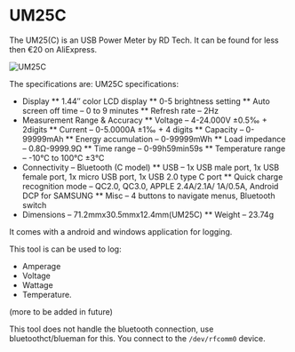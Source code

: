 # UM25C

The UM25(C) is an USB Power Meter by RD Tech. It can be found for less then €20 on AliExpress.

![UM25C](imges/um25c.jpeg)

The specifications are:
UM25C specifications:

* Display
** 1.44″ color LCD display
** 0-5 brightness setting
** Auto screen off time – 0 to 9 minutes
** Refresh rate – 2Hz
* Measurement Range & Accuracy
** Voltage – 4-24.000V ±0.5‰ + 2digits
** Current –  0-5.0000A ±1‰ + 4 digits
** Capacity – 0-99999mAh
** Energy accumulation – 0-99999mWh
** Load impedance – 0.8Ω-9999.9Ω
** Time range – 0-99h59min59s
** Temperature range – -10℃ to 100℃ ±3℃
* Connectivity – Bluetooth (C model)
** USB – 1x USB male port, 1x USB female port, 1x micro USB port, 1x USB 2.0 type C port
** Quick charge recognition mode – QC2.0, QC3.0, APPLE 2.4A/2.1A/ 1A/0.5A, Android DCP  for SAMSUNG
** Misc – 4 buttons to navigate menus, Bluetooth switch
* Dimensions – 71.2mmx30.5mmx12.4mm(UM25C)
** Weight – 23.74g

It comes with a android and windows application for logging.

This tool is can be used to log:

* Amperage
* Voltage
* Wattage
* Temperature.

(more to be added in future)

This tool does not handle the bluetooth connection, use bluetoothct/blueman for this. You connect to the
`/dev/rfcomm0` device.

